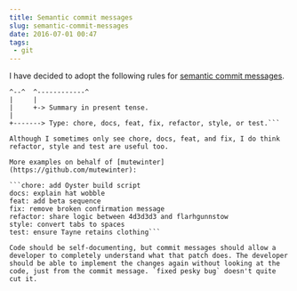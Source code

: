 ```yaml
---
title: Semantic commit messages
slug: semantic-commit-messages
date: 2016-07-01 00:47
tags: 
 - git
---
```


I have decided to adopt the following rules for [semantic commit messages](https://seesparkbox.com/foundry/semantic_commit_messages).

```feat: add hat wobble
^--^  ^------------^
|     |
|     +-> Summary in present tense.
|
+-------> Type: chore, docs, feat, fix, refactor, style, or test.```

Although I sometimes only see chore, docs, feat, and fix, I do think refactor, style and test are useful too.

More examples on behalf of [mutewinter](https://github.com/mutewinter):

```chore: add Oyster build script
docs: explain hat wobble
feat: add beta sequence
fix: remove broken confirmation message
refactor: share logic between 4d3d3d3 and flarhgunnstow
style: convert tabs to spaces
test: ensure Tayne retains clothing```

Code should be self-documenting, but commit messages should allow a developer to completely understand what that patch does. The developer should be able to implement the changes again without looking at the code, just from the commit message. `fixed pesky bug` doesn't quite cut it.
